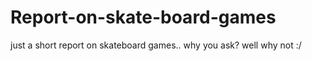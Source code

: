 # Report-on-skate-board-games
just a short report on skateboard games.. why you ask? well why not  :/
